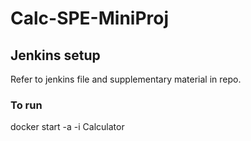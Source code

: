 # Calc-SPE-MiniProj

## Jenkins setup 
Refer to jenkins file and supplementary material in repo.
### To run
docker start -a -i Calculator
